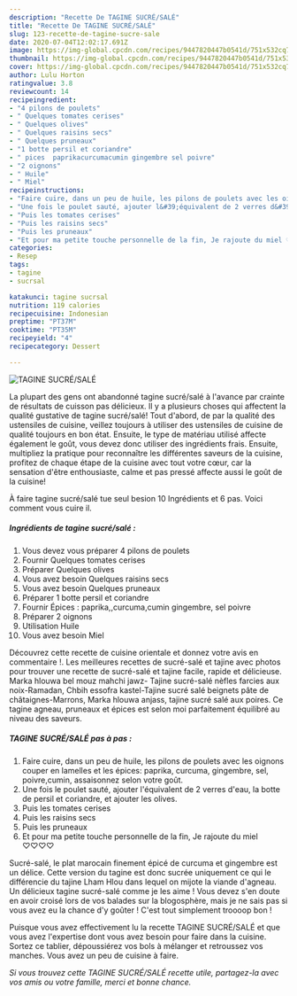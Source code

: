 ```yaml
---
description: "Recette De TAGINE SUCRÉ/SALÉ"
title: "Recette De TAGINE SUCRÉ/SALÉ"
slug: 123-recette-de-tagine-sucre-sale
date: 2020-07-04T12:02:17.691Z
image: https://img-global.cpcdn.com/recipes/9447820447b0541d/751x532cq70/tagine-sucresale-photo-principale-de-la-recette.jpg
thumbnail: https://img-global.cpcdn.com/recipes/9447820447b0541d/751x532cq70/tagine-sucresale-photo-principale-de-la-recette.jpg
cover: https://img-global.cpcdn.com/recipes/9447820447b0541d/751x532cq70/tagine-sucresale-photo-principale-de-la-recette.jpg
author: Lulu Horton
ratingvalue: 3.8
reviewcount: 14
recipeingredient:
- "4 pilons de poulets"
- " Quelques tomates cerises"
- " Quelques olives"
- " Quelques raisins secs"
- " Quelques pruneaux"
- "1 botte persil et coriandre"
- " pices  paprikacurcumacumin gingembre sel poivre"
- "2 oignons"
- " Huile"
- " Miel"
recipeinstructions:
- "Faire cuire, dans un peu de huile, les pilons de poulets avec les oignons couper en lamelles et les épices: paprika, curcuma, gingembre, sel, poivre,cumin, assaisonnez selon votre goût."
- "Une fois le poulet sauté, ajouter l&#39;équivalent de 2 verres d&#39;eau, la botte de persil et coriandre, et ajouter les olives."
- "Puis les tomates cerises"
- "Puis les raisins secs"
- "Puis les pruneaux"
- "Et pour ma petite touche personnelle de la fin, Je rajoute du miel ♡♡♡♡"
categories:
- Resep
tags:
- tagine
- sucrsal

katakunci: tagine sucrsal 
nutrition: 119 calories
recipecuisine: Indonesian
preptime: "PT37M"
cooktime: "PT35M"
recipeyield: "4"
recipecategory: Dessert

---
```



![TAGINE SUCRÉ/SALÉ](https://img-global.cpcdn.com/recipes/9447820447b0541d/751x532cq70/tagine-sucresale-photo-principale-de-la-recette.jpg)

La plupart des gens ont abandonné tagine sucré/salé à l'avance par crainte de résultats de cuisson pas délicieux. Il y a plusieurs choses qui affectent la qualité gustative de tagine sucré/salé! Tout d'abord, de par la qualité des ustensiles de cuisine, veillez toujours à utiliser des ustensiles de cuisine de qualité toujours en bon état. Ensuite, le type de matériau utilisé affecte également le goût, vous devez donc utiliser des ingrédients frais. Ensuite, multipliez la pratique pour reconnaître les différentes saveurs de la cuisine, profitez de chaque étape de la cuisine avec tout votre cœur, car la sensation d'être enthousiaste, calme et pas pressé affecte aussi le goût de la cuisine!

<!--inarticleads1-->

À faire tagine sucré/salé tue seul besion 10 Ingrédients et 6 pas. Voici comment vous cuire il.

##### Ingrédients de tagine sucré/salé :

1. Vous devez vous préparer 4 pilons de poulets
1. Fournir  Quelques tomates cerises
1. Préparer  Quelques olives
1. Vous avez besoin  Quelques raisins secs
1. Vous avez besoin  Quelques pruneaux
1. Préparer 1 botte persil et coriandre
1. Fournir  Épices : paprika,,curcuma,cumin gingembre, sel poivre
1. Préparer 2 oignons
1. Utilisation  Huile
1. Vous avez besoin  Miel


Découvrez cette recette de cuisine orientale et donnez votre avis en commentaire !. Les meilleures recettes de sucré-salé et tajine avec photos pour trouver une recette de sucré-salé et tajine facile, rapide et délicieuse. Marka hlouwa bel mouz mahchi jawz- Tajine sucré-salé nèfles farcies aux noix-Ramadan, Chbih essofra kastel-Tajine sucré salé beignets pâte de châtaignes-Marrons, Marka hlouwa anjass, tajine sucré salé aux poires. Ce tagine agneau, pruneaux et épices est selon moi parfaitement équilibré au niveau des saveurs. 

<!--inarticleads2-->

##### TAGINE SUCRÉ/SALÉ pas à pas :

1. Faire cuire, dans un peu de huile, les pilons de poulets avec les oignons couper en lamelles et les épices: paprika, curcuma, gingembre, sel, poivre,cumin, assaisonnez selon votre goût.
1. Une fois le poulet sauté, ajouter l&#39;équivalent de 2 verres d&#39;eau, la botte de persil et coriandre, et ajouter les olives.
1. Puis les tomates cerises
1. Puis les raisins secs
1. Puis les pruneaux
1. Et pour ma petite touche personnelle de la fin, Je rajoute du miel ♡♡♡♡


Sucré-salé, le plat marocain finement épicé de curcuma et gingembre est un délice. Cette version du tagine est donc sucrée uniquement ce qui le différencie du tajine Lham Hlou dans lequel on mijote la viande d&#39;agneau. Un délicieux tagine sucré-salé comme je les aime ! Vous devez s&#39;en doute en avoir croisé lors de vos balades sur la blogosphère, mais je ne sais pas si vous avez eu la chance d&#39;y goûter ! C&#39;est tout simplement troooop bon ! 

<!--inarticleads1-->

<p>
Puisque vous avez effectivement lu la recette TAGINE SUCRÉ/SALÉ et que vous avez l'expertise dont vous avez besoin pour faire dans la cuisine. Sortez ce tablier, dépoussiérez vos bols à mélanger et retroussez vos manches. Vous avez un peu de cuisine à faire.
</p>

<p>
<i>Si vous trouvez cette TAGINE SUCRÉ/SALÉ recette utile, partagez-la avec vos amis ou votre famille, merci et bonne chance.</i>
</p>
